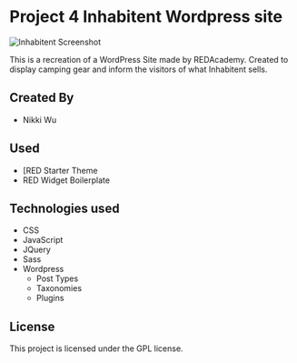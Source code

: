 # Project 4 Inhabitent Wordpress site

![Inhabitent Screenshot](screenshot/inhabitent.png "This is a screenshot of the Inhabitent theme")



This is a recreation of a WordPress Site made by REDAcademy. Created to display camping gear and inform the visitors of what Inhabitent sells.



## Created By
* Nikki Wu 

## Used
* [RED Starter Theme
* RED Widget Boilerplate

## Technologies used
* CSS
* JavaScript
* JQuery
* Sass
* Wordpress
    * Post Types
    * Taxonomies
    * Plugins


## License
This project is licensed under the GPL license.